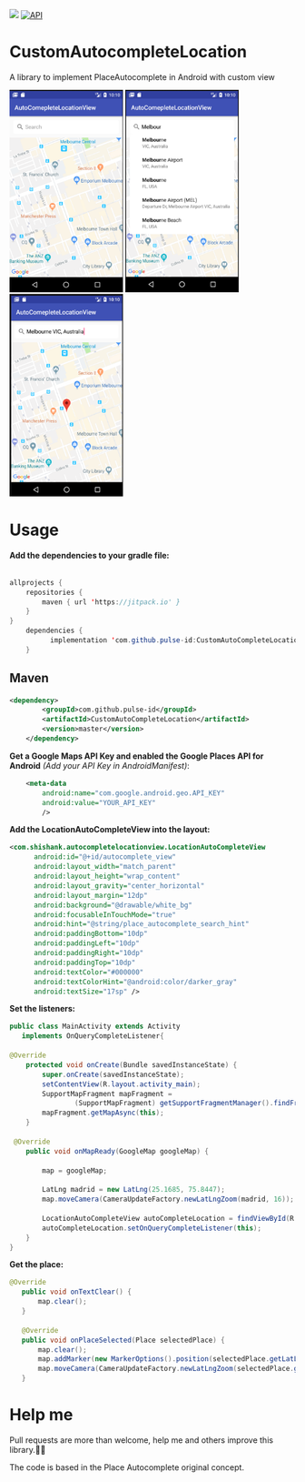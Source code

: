 
[![](https://jitpack.io/v/pulse-id/CustomAutoCompleteLocation.svg)](https://jitpack.io/#pulse-id/CustomAutoCompleteLocation)
[![API](https://img.shields.io/badge/API-27%2B-brightgreen.svg?style=flat)](https://android-arsenal.com/api?level=27)

# CustomAutocompleteLocation
A library to implement PlaceAutocomplete in Android with custom view

<img src="images/image3.png" width="200px" height="356px" />
<img src="images/image2.png" width="200px" height="356px" />
<img src="images/image1.png" width="200px" height="356px" />

# Usage
**Add the dependencies to your gradle file:**
```java

allprojects {
    repositories {
        maven { url 'https://jitpack.io' }
    }
}
	dependencies {
    	  implementation 'com.github.pulse-id:CustomAutoCompleteLocation:v1.0'
	}
```
## Maven
```xml
<dependency>
	    <groupId>com.github.pulse-id</groupId>
	    <artifactId>CustomAutoCompleteLocation</artifactId>
	    <version>master</version>
	</dependency>
```
**Get a Google Maps API Key and enabled the Google Places API for Android** *(Add your API Key in AndroidManifest)*:

```xml
    <meta-data
        android:name="com.google.android.geo.API_KEY"
        android:value="YOUR_API_KEY"
        />
```
**Add the LocationAutoCompleteView into the layout:**
```xml
<com.shishank.autocompletelocationview.LocationAutoCompleteView
      android:id="@+id/autocomplete_view"
      android:layout_width="match_parent"
      android:layout_height="wrap_content"
      android:layout_gravity="center_horizontal"
      android:layout_margin="12dp"
      android:background="@drawable/white_bg"
      android:focusableInTouchMode="true"
      android:hint="@string/place_autocomplete_search_hint"
      android:paddingBottom="10dp"
      android:paddingLeft="10dp"
      android:paddingRight="10dp"
      android:paddingTop="10dp"
      android:textColor="#000000"
      android:textColorHint="@android:color/darker_gray"
      android:textSize="17sp" />
```
**Set the listeners:**
```java
public class MainActivity extends Activity
   implements OnQueryCompleteListener{

@Override
    protected void onCreate(Bundle savedInstanceState) {
        super.onCreate(savedInstanceState);
        setContentView(R.layout.activity_main);
        SupportMapFragment mapFragment =
                (SupportMapFragment) getSupportFragmentManager().findFragmentById(R.id.map);
        mapFragment.getMapAsync(this);
    }
    
 @Override
    public void onMapReady(GoogleMap googleMap) {

        map = googleMap;

        LatLng madrid = new LatLng(25.1685, 75.8447);
        map.moveCamera(CameraUpdateFactory.newLatLngZoom(madrid, 16));

        LocationAutoCompleteView autoCompleteLocation = findViewById(R.id.autocomplete_view);
        autoCompleteLocation.setOnQueryCompleteListener(this);
    }
}
```
**Get the place:**
```java
@Override
   public void onTextClear() {
       map.clear();
   }

   @Override
   public void onPlaceSelected(Place selectedPlace) {
       map.clear();
       map.addMarker(new MarkerOptions().position(selectedPlace.getLatLng()));
       map.moveCamera(CameraUpdateFactory.newLatLngZoom(selectedPlace.getLatLng(), 16));
   }
```

# Help me
Pull requests are more than welcome, help me and others improve this library.📜📜

The code is based in the Place Autocomplete original concept.

